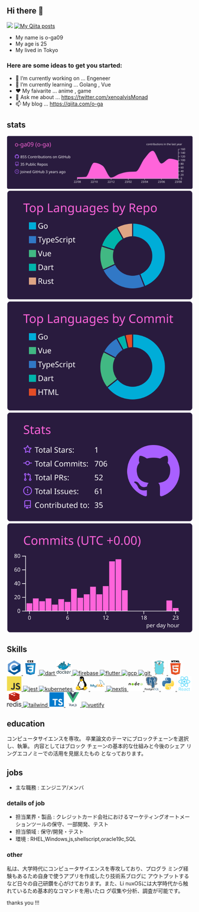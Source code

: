 ## Hi there 👋

![](https://komarev.com/ghpvc/?username=o-ga09)
[![My Qiita posts](https://qiita-badge.apiapi.app/s/o-ga/posts.svg)](http://qiita.com/o-ga)

 - My name is o-ga09 
 - My age is 25
 - My lived in Tokyo

### Here are some ideas to get you started:

- 🔭 I’m currently working on ... Engeneer
- 🌱 I’m currently learning ... Golang , Vue
- :heart: My faivarite  ... anime , game
- 💬 Ask me about ... https://twitter.com/xenoalvisMonad
- 📫 My blog ... https://qiita.com/o-ga

## stats

<a href="https://github.com/vn7n24fzkq/github-profile-summary-cards">
 <img src="https://raw.githubusercontent.com/o-ga09/o-ga09/main/profile-summary-card-output/jolly/0-profile-details.svg"
</a>

<a href="https://github.com/vn7n24fzkq/github-profile-summary-cards">
  <img src="https://raw.githubusercontent.com/o-ga09/o-ga09/main/profile-summary-card-output/jolly/1-repos-per-language.svg"/>
</a>

<a href="https://github.com/vn7n24fzkq/github-profile-summary-cards">
  <img src="https://raw.githubusercontent.com/o-ga09/o-ga09/main/profile-summary-card-output/jolly/2-most-commit-language.svg" />
</a>
 
<a href="https://github.com/vn7n24fzkq/github-profile-summary-cards">
 <img src="https://raw.githubusercontent.com/o-ga09/o-ga09/main/profile-summary-card-output/jolly/3-stats.svg">
</a>

<a href="https://github.com/vn7n24fzkq/github-profile-summary-cards">
 <img src="https://raw.githubusercontent.com/o-ga09/o-ga09/main/profile-summary-card-output/jolly/4-productive-time.svg">
</a>

## Skills

<p align="left"> <a href="https://www.cprogramming.com/" target="_blank" rel="noreferrer"> <img src="https://raw.githubusercontent.com/devicons/devicon/master/icons/c/c-original.svg" alt="c" width="40" height="40"/> </a> <a href="https://www.w3schools.com/css/" target="_blank" rel="noreferrer"> <img src="https://raw.githubusercontent.com/devicons/devicon/master/icons/css3/css3-original-wordmark.svg" alt="css3" width="40" height="40"/> </a> <a href="https://dart.dev" target="_blank" rel="noreferrer"> <img src="https://www.vectorlogo.zone/logos/dartlang/dartlang-icon.svg" alt="dart" width="40" height="40"/> </a> <a href="https://www.docker.com/" target="_blank" rel="noreferrer"> <img src="https://raw.githubusercontent.com/devicons/devicon/master/icons/docker/docker-original-wordmark.svg" alt="docker" width="40" height="40"/> </a> <a href="https://firebase.google.com/" target="_blank" rel="noreferrer"> <img src="https://www.vectorlogo.zone/logos/firebase/firebase-icon.svg" alt="firebase" width="40" height="40"/> </a> <a href="https://flutter.dev" target="_blank" rel="noreferrer"> <img src="https://www.vectorlogo.zone/logos/flutterio/flutterio-icon.svg" alt="flutter" width="40" height="40"/> </a> <a href="https://cloud.google.com" target="_blank" rel="noreferrer"> <img src="https://www.vectorlogo.zone/logos/google_cloud/google_cloud-icon.svg" alt="gcp" width="40" height="40"/> </a> <a href="https://git-scm.com/" target="_blank" rel="noreferrer"> <img src="https://www.vectorlogo.zone/logos/git-scm/git-scm-icon.svg" alt="git" width="40" height="40"/> </a> <a href="https://golang.org" target="_blank" rel="noreferrer"> <img src="https://raw.githubusercontent.com/devicons/devicon/master/icons/go/go-original.svg" alt="go" width="40" height="40"/> </a> <a href="https://www.w3.org/html/" target="_blank" rel="noreferrer"> <img src="https://raw.githubusercontent.com/devicons/devicon/master/icons/html5/html5-original-wordmark.svg" alt="html5" width="40" height="40"/> </a> <a href="https://developer.mozilla.org/en-US/docs/Web/JavaScript" target="_blank" rel="noreferrer"> <img src="https://raw.githubusercontent.com/devicons/devicon/master/icons/javascript/javascript-original.svg" alt="javascript" width="40" height="40"/> </a> <a href="https://jestjs.io" target="_blank" rel="noreferrer"> <img src="https://www.vectorlogo.zone/logos/jestjsio/jestjsio-icon.svg" alt="jest" width="40" height="40"/> </a> <a href="https://kubernetes.io" target="_blank" rel="noreferrer"> <img src="https://www.vectorlogo.zone/logos/kubernetes/kubernetes-icon.svg" alt="kubernetes" width="40" height="40"/> </a> <a href="https://www.linux.org/" target="_blank" rel="noreferrer"> <img src="https://raw.githubusercontent.com/devicons/devicon/master/icons/linux/linux-original.svg" alt="linux" width="40" height="40"/> </a> <a href="https://www.mysql.com/" target="_blank" rel="noreferrer"> <img src="https://raw.githubusercontent.com/devicons/devicon/master/icons/mysql/mysql-original-wordmark.svg" alt="mysql" width="40" height="40"/> </a> <a href="https://nextjs.org/" target="_blank" rel="noreferrer"> <img src="https://cdn.worldvectorlogo.com/logos/nextjs-2.svg" alt="nextjs" width="40" height="40"/> </a> <a href="https://nodejs.org" target="_blank" rel="noreferrer"> <img src="https://raw.githubusercontent.com/devicons/devicon/master/icons/nodejs/nodejs-original-wordmark.svg" alt="nodejs" width="40" height="40"/> </a> <a href="https://www.postgresql.org" target="_blank" rel="noreferrer"> <img src="https://raw.githubusercontent.com/devicons/devicon/master/icons/postgresql/postgresql-original-wordmark.svg" alt="postgresql" width="40" height="40"/> </a> <a href="https://www.python.org" target="_blank" rel="noreferrer"> <img src="https://raw.githubusercontent.com/devicons/devicon/master/icons/python/python-original.svg" alt="python" width="40" height="40"/> </a> <a href="https://reactjs.org/" target="_blank" rel="noreferrer"> <img src="https://raw.githubusercontent.com/devicons/devicon/master/icons/react/react-original-wordmark.svg" alt="react" width="40" height="40"/> </a> <a href="https://redis.io" target="_blank" rel="noreferrer"> <img src="https://raw.githubusercontent.com/devicons/devicon/master/icons/redis/redis-original-wordmark.svg" alt="redis" width="40" height="40"/> </a> <a href="https://tailwindcss.com/" target="_blank" rel="noreferrer"> <img src="https://www.vectorlogo.zone/logos/tailwindcss/tailwindcss-icon.svg" alt="tailwind" width="40" height="40"/> </a> <a href="https://www.typescriptlang.org/" target="_blank" rel="noreferrer"> <img src="https://raw.githubusercontent.com/devicons/devicon/master/icons/typescript/typescript-original.svg" alt="typescript" width="40" height="40"/> </a> <a href="https://vuejs.org/" target="_blank" rel="noreferrer"> <img src="https://raw.githubusercontent.com/devicons/devicon/master/icons/vuejs/vuejs-original-wordmark.svg" alt="vuejs" width="40" height="40"/> </a> <a href="https://vuetifyjs.com/en/" target="_blank" rel="noreferrer"> <img src="https://bestofjs.org/logos/vuetify.svg" alt="vuetify" width="40" height="40"/> </a> </p>

## education

コンピュータサイエンスを専攻。
卒業論文のテーマにブロックチェーンを選択し、執筆。
内容としてはブロック
チェーンの基本的な仕組みと今後のシェア
リングエコノミーでの活用を見据えたもの
となっております。

## jobs

- 主な職務 : エンジニア/メンバ

### details of job

- 担当業界・製品 : クレジットカード会社におけるマーケティングオートメーションツールの保守、一部開発、テスト
 - 担当領域 : 保守/開発・テスト
 - 環境 : RHEL,Windows,js,shellscript,oracle19c,SQL

### other

私は、大学時代にコンピュータサイエンスを専攻しており、プログラ
ミング経験もあるため自身で使うアプリを作成したり技術系ブログに
アウトプットするなど日々の自己研鑽を心がけております。また、Li
nuxOSには大学時代から触れているため基本的なコマンドを用いたロ
グ収集や分析、調査が可能です。

thanks you !!!
